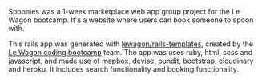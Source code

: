 Spoonies was a 1-week marketplace web app group project for the Le Wagon bootcamp. It's a website where users can book someone to spoon with.

This rails app was generated with [lewagon/rails-templates](https://github.com/lewagon/rails-templates), created by the [Le Wagon coding bootcamp](https://www.lewagon.com) team. The app was uses ruby, html, scss and javascript, and made use of mapbox, devise, pundit, bootstrap, cloudinary and heroku. It includes search functionality and booking functionality.
